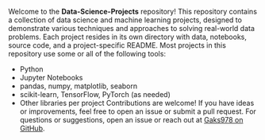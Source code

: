 Welcome to the **Data-Science-Projects** repository! This repository contains a collection of data science and machine learning projects, designed to demonstrate various techniques and approaches to solving real-world data problems.
Each project resides in its own directory with data, notebooks, source code, and a project-specific README.
Most projects in this repository use some or all of the following tools:

- Python
- Jupyter Notebooks
- pandas, numpy, matplotlib, seaborn
- scikit-learn, TensorFlow, PyTorch (as needed)
- Other libraries per project
Contributions are welcome! If you have ideas or improvements, feel free to open an issue or submit a pull request.
For questions or suggestions, open an issue or reach out at [Gaks978 on GitHub](https://github.com/Gaks978).
